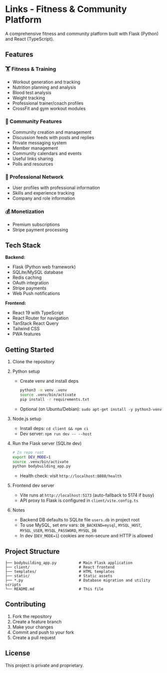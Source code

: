 # Links - Fitness & Community Platform

A comprehensive fitness and community platform built with Flask (Python) and React (TypeScript).

## Features

### 🏋️ Fitness & Training
- Workout generation and tracking
- Nutrition planning and analysis
- Blood test analysis
- Weight tracking
- Professional trainer/coach profiles
- CrossFit and gym workout modules

### 👥 Community Features
- Community creation and management
- Discussion feeds with posts and replies
- Private messaging system
- Member management
- Community calendars and events
- Useful links sharing
- Polls and resources

### 💼 Professional Network
- User profiles with professional information
- Skills and experience tracking
- Company and role information

### 💰 Monetization
- Premium subscriptions
- Stripe payment processing

## Tech Stack

**Backend:**
- Flask (Python web framework)
- SQLite/MySQL database
- Redis caching
- OAuth integration
- Stripe payments
- Web Push notifications

**Frontend:**
- React 19 with TypeScript
- React Router for navigation
- TanStack React Query
- Tailwind CSS
- PWA features

## Getting Started

1. Clone the repository
2. Python setup
   - Create venv and install deps
     
     ```bash
     python3 -m venv .venv
     source .venv/bin/activate
     pip install -r requirements.txt
     ```
   - Optional (on Ubuntu/Debian): `sudo apt-get install -y python3-venv`

3. Node.js setup
   - Install deps: `cd client && npm ci`
   - Dev server: `npm run dev -- --host`

4. Run the Flask server (SQLite dev)
   
   ```bash
   # In repo root
   export DEV_MODE=1
   source .venv/bin/activate
   python bodybuilding_app.py
   ```

   - Health check: visit `http://localhost:8080/health`

5. Frontend dev server
   - Vite runs at `http://localhost:5173` (auto-fallback to 5174 if busy)
   - API proxy to Flask is configured in `client/vite.config.ts`

6. Notes
   - Backend DB defaults to SQLite file `users.db` in project root
   - To use MySQL, set env vars: `DB_BACKEND=mysql`, `MYSQL_HOST`, `MYSQL_USER`, `MYSQL_PASSWORD`, `MYSQL_DB`
   - In dev (`DEV_MODE=1`) cookies are non-secure and HTTP is allowed

## Project Structure

```
├── bodybuilding_app.py          # Main Flask application
├── client/                      # React frontend
├── templates/                   # HTML templates
├── static/                      # Static assets
├── *.py                         # Database migration and utility scripts
└── README.md                    # This file
```

## Contributing

1. Fork the repository
2. Create a feature branch
3. Make your changes
4. Commit and push to your fork
5. Create a pull request

## License

This project is private and proprietary.
